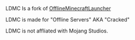 LDMC Is a fork of [OfflineMinecraftLauncher](https://github.com/antunnitraj/OfflineMinecraftLauncher) 


LDMC is made for "Offline Servers" AKA "Cracked"


LDMC is not affliated with Mojang Studios.

